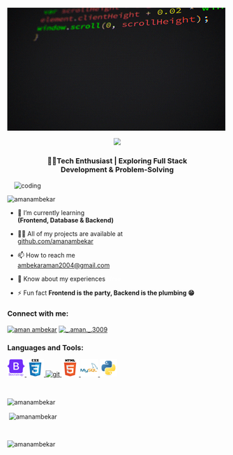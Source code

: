 ![logo](https://github.com/amanambekar/amanambekar/blob/main/75c2f842863ae2df6b3ac2d0a4d6302.gif)
<p align="center">
  <img src="https://readme-typing-svg.demolab.com?lines=Hey%20there,%20I'm%20Aman!;Welcome%20to%20my%20GitHub%20profile.&center=true&width=300&height=70&color=FFFFFF&font_size=20">
</p>
<h3 align="center" style= left-padding:>👩‍💻Tech Enthusiast | Exploring Full Stack<br> Development & Problem-Solving</h3>
&nbsp&nbsp&nbsp&nbsp;<img align="center" alt="coding" width="600" height="300" src=https://camo.githubusercontent.com/4d9f5ecceb711eec6e2018f38a5677dc657c9738d4a65ba3b928c41c0a45b439/68747470733a2f2f6d69726f2e6d656469756d2e636f6d2f6d61782f313336302f302a37513379765349765f7430696f4a2d5a2e676966>

<p align="left"> <img src="https://komarev.com/ghpvc/?username=amanambekar&label=Profile%20views&color=0e75b6&style=flat" alt="amanambekar" /> </p>

- 🌱 I’m currently learning <br>**(Frontend, Database & Backend)**

- 👨‍💻 All of my projects are available at
 <br>[github.com/amanambekar](github.com/amanambekar)

- 📫 How to reach me
<br><a href="ambekaraman2004@gmail.com" style= "text-decoration:none;">ambekaraman2004@gmail.com</a>

- 📄 Know about my experiences
<a href="https://drive.google.com/file/d/1yFU9XpN-uH428kYLY3j0tUoT6bmEWRrH/view?usp=drivesdk" style="text-decoration:none; color:white;">Here</a>

- ⚡ Fun fact **Frontend is the party, Backend is the plumbing 😁**

<h3 align="left">Connect with me:</h3>
<p align="left">
<a href="https://linkedin.com/in/aman ambekar" target="blank"><img align="center" src="https://raw.githubusercontent.com/rahuldkjain/github-profile-readme-generator/master/src/images/icons/Social/linked-in-alt.svg" alt="aman ambekar" height="30" width="40" /></a>
<a href="https://instagram.com/_.aman._.3009" target="blank"><img align="center" src="https://raw.githubusercontent.com/rahuldkjain/github-profile-readme-generator/master/src/images/icons/Social/instagram.svg" alt="_.aman._.3009" height="30" width="40" /></a>
</p>

<h3 align="left">Languages and Tools:</h3>
<p align="left"> <a href="https://getbootstrap.com" target="_blank" rel="noreferrer"> <img src="https://raw.githubusercontent.com/devicons/devicon/master/icons/bootstrap/bootstrap-plain-wordmark.svg" alt="bootstrap" width="40" height="40"/> </a> <a href="https://www.w3schools.com/css/" target="_blank" rel="noreferrer"> <img src="https://raw.githubusercontent.com/devicons/devicon/master/icons/css3/css3-original-wordmark.svg" alt="css3" width="40" height="40"/> </a> <a href="https://git-scm.com/" target="_blank" rel="noreferrer"> <img src="https://www.vectorlogo.zone/logos/git-scm/git-scm-icon.svg" alt="git" width="40" height="40"/> </a> <a href="https://www.w3.org/html/" target="_blank" rel="noreferrer"> <img src="https://raw.githubusercontent.com/devicons/devicon/master/icons/html5/html5-original-wordmark.svg" alt="html5" width="40" height="40"/> </a> <a href="https://www.mysql.com/" target="_blank" rel="noreferrer"> <img src="https://raw.githubusercontent.com/devicons/devicon/master/icons/mysql/mysql-original-wordmark.svg" alt="mysql" width="40" height="40"/> </a> <a href="https://www.python.org" target="_blank" rel="noreferrer"> <img src="https://raw.githubusercontent.com/devicons/devicon/master/icons/python/python-original.svg" alt="python" width="40" height="40"/> </a> </p>

<br><p><img align="center" src="https://github-readme-stats.vercel.app/api/top-langs?username=amanambekar&show_icons=true&locale=en&layout=compact" alt="amanambekar" /></p>

<p>&nbsp;<img align="center" src="https://github-readme-stats.vercel.app/api?username=amanambekar&show_icons=true&locale=en" alt="amanambekar" /></p>&nbsp&nbsp&nbsp&nbsp&nbsp&nbsp&nbsp&nbsp&nbsp;

<p><img align="center" src="https://github-readme-streak-stats.herokuapp.com/?user=amanambekar&" alt="amanambekar" /></p>

<!--
**amanambekar/amanambekar** is a ✨ _special_ ✨ repository because its `README.md` (this file) appears on your GitHub profile.

Here are some ideas to get you started:

- 🔭 I’m currently working on ...
- 🌱 I’m currently learning ...
- 👯 I’m looking to collaborate on ...
- 🤔 I’m looking for help with ...
- 💬 Ask me about ...
- 📫 How to reach me: ...
- 😄 Pronouns: ...
- ⚡ Fun fact: ...
-->
